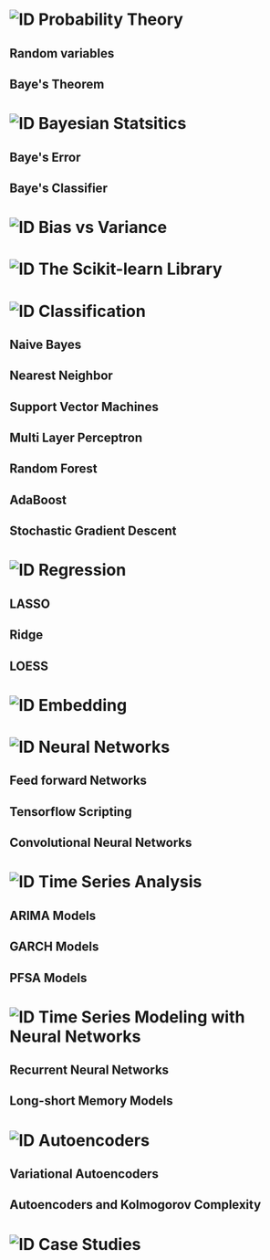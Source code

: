 # ![ID](https://img.shields.io/badge/1--red) Probability Theory

## Random variables

## Baye's Theorem



# ![ID](https://img.shields.io/badge/2--red) Bayesian Statsitics

## Baye's Error

## Baye's Classifier

# ![ID](https://img.shields.io/badge/3--red) Bias vs Variance

# ![ID](https://img.shields.io/badge/4--red) The Scikit-learn Library

# ![ID](https://img.shields.io/badge/5--red) Classification 

## Naive Bayes

## Nearest Neighbor

## Support Vector Machines

## Multi Layer Perceptron

## Random Forest

## AdaBoost

## Stochastic Gradient Descent


# ![ID](https://img.shields.io/badge/6--red) Regression

## LASSO

## Ridge

## LOESS

# ![ID](https://img.shields.io/badge/7--red) Embedding


# ![ID](https://img.shields.io/badge/8--red) Neural Networks

## Feed forward Networks

## Tensorflow Scripting

## Convolutional Neural Networks

# ![ID](https://img.shields.io/badge/9--red) Time Series Analysis

## ARIMA Models

## GARCH Models

## PFSA Models


# ![ID](https://img.shields.io/badge/10--red) Time Series Modeling with Neural Networks

## Recurrent Neural Networks

## Long-short Memory Models


# ![ID](https://img.shields.io/badge/11--red) Autoencoders

## Variational Autoencoders

## Autoencoders and Kolmogorov Complexity


# ![ID](https://img.shields.io/badge/12--red) Case Studies